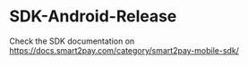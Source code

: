 # SDK-Android-Release

Check the SDK documentation on https://docs.smart2pay.com/category/smart2pay-mobile-sdk/
